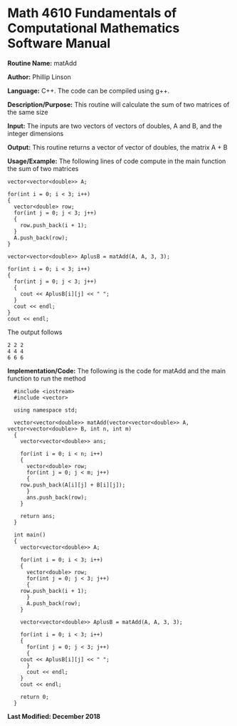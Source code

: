 # Math 4610 Fundamentals of Computational Mathematics Software Manual

**Routine Name:**           matAdd

**Author:** Phillip Linson

**Language:** C++. The code can be compiled using g++.

**Description/Purpose:** This routine will calculate the sum of two matrices of the same size

**Input:** The inputs are two vectors of vectors of doubles, A and B, and the integer dimensions

**Output:** This routine returns a vector of vector of doubles, the matrix A + B

**Usage/Example:** The following lines of code compute in the main function the sum of two matrices

    vector<vector<double>> A;

    for(int i = 0; i < 3; i++)
    {
      vector<double> row;
      for(int j = 0; j < 3; j++)
      {
        row.push_back(i + 1);
      }
      A.push_back(row);
    }

    vector<vector<double>> AplusB = matAdd(A, A, 3, 3);

    for(int i = 0; i < 3; i++)
    {
      for(int j = 0; j < 3; j++)
      {
        cout << AplusB[i][j] << " ";
      }
      cout << endl;
    }
    cout << endl;
	
The output follows

    2 2 2
    4 4 4
    6 6 6

**Implementation/Code:** The following is the code for matAdd and the main function to run the method

	  #include <iostream>
	  #include <vector>

	  using namespace std;

	  vector<vector<double>> matAdd(vector<vector<double>> A, vector<vector<double>> B, int n, int m)
	  {
	    vector<vector<double>> ans;

	    for(int i = 0; i < n; i++)
	    {
	      vector<double> row;
	      for(int j = 0; j < m; j++)
	      {
		row.push_back(A[i][j] + B[i][j]);
	      }
	      ans.push_back(row);
	    }

	    return ans;
	  }

	  int main()
	  {
	    vector<vector<double>> A;

	    for(int i = 0; i < 3; i++)
	    {
	      vector<double> row;
	      for(int j = 0; j < 3; j++)
	      {
		row.push_back(i + 1);
	      }
	      A.push_back(row);
	    }

	    vector<vector<double>> AplusB = matAdd(A, A, 3, 3);

	    for(int i = 0; i < 3; i++)
	    {
	      for(int j = 0; j < 3; j++)
	      {
		cout << AplusB[i][j] << " ";
	      }
	      cout << endl;
	    }
	    cout << endl;

	    return 0;
	  }

**Last Modified: December 2018**

